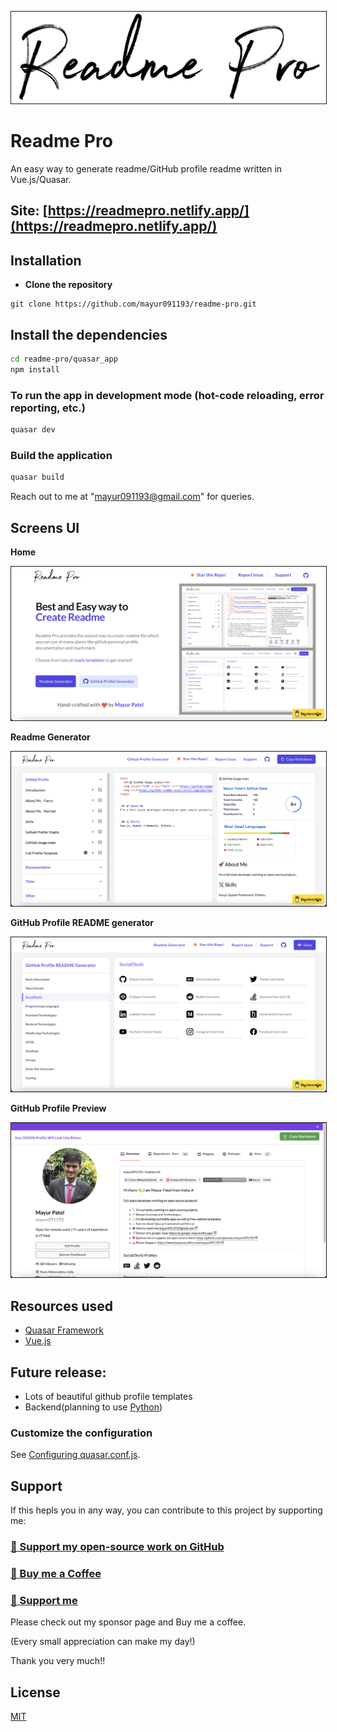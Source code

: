<p float="left">
	<kbd>
<img src="quasar_app/src/assets/logo.png" border="1" alt="Details"
	title="Readme Pro"  />	
	</kbd>
</p>

# Readme Pro

An easy way to generate readme/GitHub profile readme written in Vue.js/Quasar.

## Site: [https://readmepro.netlify.app/](https://readmepro.netlify.app/)

## Installation

* **Clone the repository**

```
git clone https://github.com/mayur091193/readme-pro.git
```

## Install the dependencies
```bash
cd readme-pro/quasar_app
npm install
```

### To run the app in development mode (hot-code reloading, error reporting, etc.)
```bash
quasar dev
```


### Build the application
```bash
quasar build
```

Reach out to me at "mayur091193@gmail.com" for queries.

## Screens UI
**Home**
<p float="left">
        <kbd>
<img src="quasar_app/src/assets/home.png" border="1" alt="Login"
        title="Home"  />
                </kbd>
</p>

**Readme Generator**
<p float="left">
	<kbd>
<img src="quasar_app/src/assets/readme_generator.png" border="1" alt="Home"
	title="Readme Generator"  />
		</kbd>
</p>

**GitHub Profile README generator**
<p float="left">
	<kbd>
<img src="quasar_app/src/assets/gh_generator.png" border="1" alt="Details"
	title="GitHub Profile README generator"  />	
	</kbd>
</p>

**GitHub Profile Preview**
<p float="left">
	<kbd>
<img src="quasar_app/src/assets/github_preview.png" border="1" alt="Category"
	title="GitHub Profile Preview"  />
	</kbd>
</p>

## Resources used
* [Quasar Framework](https://quasar.dev/)
* [Vue.js](https://vuejs.org/)

## Future release:
* Lots of beautiful github profile templates
* Backend(planning to use [Python](https://www.python.org/))

### Customize the configuration
See [Configuring quasar.conf.js](https://quasar.dev/quasar-cli/quasar-conf-js).

## Support

If this hepls you in any way, you can contribute to this project by supporting me:

### [💜 Support my open-source work on GitHub](https://github.com/sponsors/mayur091193)
### [💜 Buy me a Coffee](https://www.buymeacoffee.com/mayur091193)
### [💜 Support me](https://paypal.me/mayurpp)

Please check out my sponsor page and Buy me a coffee.

(Every small appreciation can make my day!)

Thank you very much!!

## License

[MIT](http://opensource.org/licenses/MIT)
